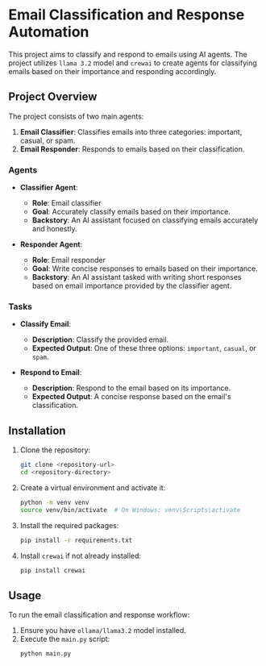 # Email Classification and Response Automation

This project aims to classify and respond to emails using AI agents. The project utilizes `llama 3.2` model and `crewai` to create agents for classifying emails based on their importance and responding accordingly.

## Project Overview

The project consists of two main agents:
1. **Email Classifier**: Classifies emails into three categories: important, casual, or spam.
2. **Email Responder**: Responds to emails based on their classification.

### Agents

- **Classifier Agent**:
  - **Role**: Email classifier
  - **Goal**: Accurately classify emails based on their importance.
  - **Backstory**: An AI assistant focused on classifying emails accurately and honestly.

- **Responder Agent**:
  - **Role**: Email responder
  - **Goal**: Write concise responses to emails based on their importance.
  - **Backstory**: An AI assistant tasked with writing short responses based on email importance provided by the classifier agent.

### Tasks

- **Classify Email**:
  - **Description**: Classify the provided email.
  - **Expected Output**: One of these three options: `important`, `casual`, or `spam`.

- **Respond to Email**:
  - **Description**: Respond to the email based on its importance.
  - **Expected Output**: A concise response based on the email's classification.

## Installation

1. Clone the repository:
    ```sh
    git clone <repository-url>
    cd <repository-directory>
    ```

2. Create a virtual environment and activate it:
    ```sh
    python -m venv venv
    source venv/bin/activate  # On Windows: venv\Scripts\activate
    ```

3. Install the required packages:
    ```sh
    pip install -r requirements.txt
    ```

4. Install `crewai` if not already installed:
    ```sh
    pip install crewai
    ```

## Usage

To run the email classification and response workflow:

1. Ensure you have `ollama/llama3.2` model installed.
2. Execute the `main.py` script:
    ```sh
    python main.py
    ```
